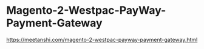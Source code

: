 # Magento-2-Westpac-PayWay-Payment-Gateway
https://meetanshi.com/magento-2-westpac-payway-payment-gateway.html
